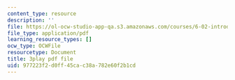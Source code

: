 ```yaml
---
content_type: resource
description: ''
file: https://ol-ocw-studio-app-qa.s3.amazonaws.com/courses/6-02-introduction-to-eecs-ii-digital-communication-systems-fall-2012/977223f2d0ff45cac38a782e60f2b1cd_oIezCGjxV3A.pdf
file_type: application/pdf
learning_resource_types: []
ocw_type: OCWFile
resourcetype: Document
title: 3play pdf file
uid: 977223f2-d0ff-45ca-c38a-782e60f2b1cd
---
```

